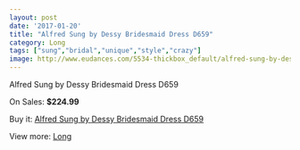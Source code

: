 ```yaml
---
layout: post
date: '2017-01-20'
title: "Alfred Sung by Dessy Bridesmaid Dress D659"
category: Long
tags: ["sung","bridal","unique","style","crazy"]
image: http://www.eudances.com/5534-thickbox_default/alfred-sung-by-dessy-bridesmaid-dress-d659.jpg
---
```

Alfred Sung by Dessy Bridesmaid Dress D659

On Sales: **$224.99**
<a href="https://www.eudances.com/en/long/1901-alfred-sung-by-dessy-bridesmaid-dress-d659.html"><amp-img layout="responsive" width="600" height="600" src="//www.eudances.com/5534-thickbox_default/alfred-sung-by-dessy-bridesmaid-dress-d659.jpg" alt="Alfred Sung by Dessy Bridesmaid Dress D659 0" /></a>
<a href="https://www.eudances.com/en/long/1901-alfred-sung-by-dessy-bridesmaid-dress-d659.html"><amp-img layout="responsive" width="600" height="600" src="//www.eudances.com/5535-thickbox_default/alfred-sung-by-dessy-bridesmaid-dress-d659.jpg" alt="Alfred Sung by Dessy Bridesmaid Dress D659 1" /></a>

Buy it: [Alfred Sung by Dessy Bridesmaid Dress D659](https://www.eudances.com/en/long/1901-alfred-sung-by-dessy-bridesmaid-dress-d659.html "Alfred Sung by Dessy Bridesmaid Dress D659")

View more: [Long](https://www.eudances.com/en/21-long "Long")